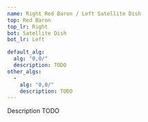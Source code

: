 ```yaml
---
name: Right Red Baron / Left Satellite Dish
top: Red Baron
top_lr: Right
bot: Satellite Dish
bot_lr: Left

default_alg:
  alg: "0,0/"
  description: TODO
other_algs:
  -
    alg: "0,0/"
    description: TODO
---
```


Description TODO

